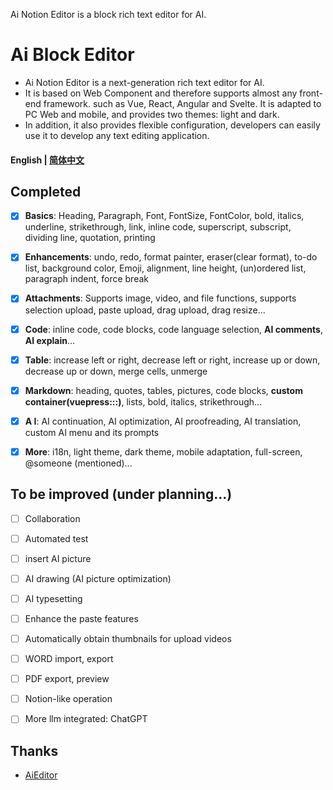 Ai Notion Editor is a block rich text editor for AI.


# Ai Block Editor


- Ai Notion Editor is a next-generation rich text editor for AI. 
- It is based on Web Component and therefore supports almost any front-end framework. such as Vue, React, Angular and Svelte. It is adapted to PC Web and mobile, and provides two themes: light and dark. 
- In addition, it also provides flexible configuration, developers can easily use it to develop any text editing application.

<h4><strong>English</strong> | <a href="./readme.zh.md">简体中文</a></h4>

## Completed

- [x] **Basics**: Heading, Paragraph, Font, FontSize, FontColor, bold, italics, underline, strikethrough, link, inline code, superscript, subscript, dividing line, quotation, printing
- [x] **Enhancements**: undo, redo, format painter, eraser(clear format), to-do list, background color, Emoji, alignment, line height, (un)ordered list, paragraph indent, force break
- [x] **Attachments**: Supports image, video, and file functions, supports selection upload, paste upload, drag upload, drag resize...
- [x] **Code**: inline code, code blocks, code language selection, **AI comments**, **AI explain**...
- [x] **Table**: increase left or right, decrease left or right, increase up or down, decrease up or down, merge cells, unmerge
- [x] **Markdown**: heading, quotes, tables, pictures, code blocks, **custom container(vuepress:::)**, lists, bold, italics, strikethrough...
- [x] **A I**: AI continuation, AI optimization, AI proofreading, AI translation, custom AI menu and its prompts
- [x] **More**: i18n, light theme, dark theme, mobile adaptation, full-screen, @someone (mentioned)...


## To be improved (under planning...)

- [ ] Collaboration
- [ ] Automated test
- [ ] insert AI picture
- [ ] AI drawing (AI picture optimization)
- [ ] AI typesetting
- [ ] Enhance the paste features
- [ ] Automatically obtain thumbnails for upload videos
- [ ] WORD import, export
- [ ] PDF export, preview
- [ ] Notion-like operation
- [ ] More llm integrated: ChatGPT


## Thanks

- [AiEditor](https://github.com/aieditor-team/AiEditor)